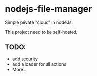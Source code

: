 # nodejs-file-manager
Simple private "cloud" in nodeJs.

This project need to be self-hosted.

## TODO:
* add security
* add a loader for all actions
* More...
